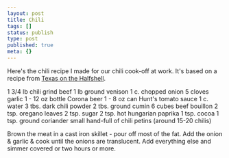 ```yaml
---
layout: post
title: Chili
tags: []
status: publish
type: post
published: true
meta: {}
---
```

Here's the chili recipe I made for our chili cook-off at work.  It's based on a recipe from <a href="http://www.amazon.com/Texas-Halfshell-Phil-Brittan/dp/0385179049/ref=sr_1_1/102-7089083-7215325?ie=UTF8&s=books&qid=1179361793&sr=8-1">Texas on the Halfshell</a>.

1 3/4 lb chili grind beef
1 lb ground venison
1 c. chopped onion
5 cloves garlic
1 - 12 oz bottle Corona beer
1 - 8 oz can Hunt's tomato sauce
1 c. water
3 tbs. dark chili powder
2 tbs. ground cumin
6 cubes beef bouillon
2 tsp. oregano leaves
2 tsp. sugar
2 tsp. hot hungarian paprika
1 tsp. cocoa
1 tsp. ground coriander
small hand-full of chili petins (around 15-20 chilis)

Brown the meat in a cast iron skillet - pour off most of the fat.  Add the onion & garlic & cook until the onions are translucent.  Add everything else and simmer covered or two hours or more.
